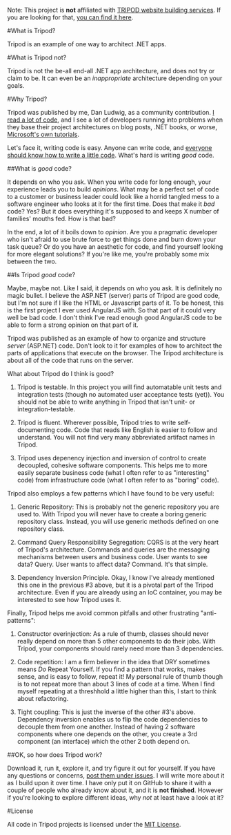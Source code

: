 Note: This project is **not** affiliated with  [TRIPOD website building services](http://www.tripod.lycos.com/). If you are looking for that, [you can find it here](http://www.tripod.lycos.com/).

#What is Tripod?

Tripod is an example of one way to architect .NET apps.

#What is Tripod not?

Tripod is not the be-all end-all .NET app architecture, and does not try or claim to be. It can even be an *inappropriate* architecture depending on your goals.

#Why Tripod?

Tripod was published by me, Dan Ludwig, as a community contribution. [I read a lot of code](http://stackoverflow.com/users/304832/danludwig), and I see a lot of developers running into problems when they base their project architectures on blog posts, .NET books, or worse, [Microsoft's own tutorials](http://www.asp.net/get-started/).

Let's face it, writing code is easy. Anyone can write code, and [everyone should know how to write a little code](http://code.org/). What's hard is writing *good* code.

##What is *good* code?

It depends on who you ask. When you write code for long enough, your experience leads you to build *opinions*. What may be a perfect set of code to a customer or business leader could look like a horrid tangled mess to a software engineer who looks at it for the first time. Does that make it *bad* code? Yes? But it does everything it's supposed to and keeps X number of families' mouths fed. How is that bad?

In the end, a lot of it boils down to *opinion*. Are you a pragmatic developer who isn't afraid to use brute force to get things done and burn down your task queue? Or do you have an aesthetic for code, and find yourself looking for more elegant solutions? If you're like me, you're probably some mix between the two.

##Is Tripod *good* code?

Maybe, maybe not. Like I said, it depends on who you ask. It is definitely no magic bullet. I believe the ASP.NET (server) parts of Tripod are good code, but I'm not sure if I like the HTML or Javascript parts of it. To be honest, this is the first project I ever used AngularJS with. So that part of it could very well be bad code. I don't think I've read enough good AngularJS code to be able to form a strong opinion on that part of it.

Tripod was published as an example of how to organize and structure *server* (ASP.NET) code. Don't look to it for examples of how to architect the parts of applications that execute on the browser. The Tripod architecture is about all of the code that runs on the server.

What about Tripod do I think is good?

1. Tripod is testable. In this project you will find automatable unit tests and integration tests (though no automated user acceptance tests (yet)). You should not be able to write anything in Tripod that isn't unit- or integration-testable.

2. Tripod is fluent. Wherever possible, Tripod tries to write self-documenting code. Code that reads like English is easier to follow and understand. You will not find very many abbreviated artifact names in Tripod.

3. Tripod uses depenency injection and inversion of control to create decoupled, cohesive software components. This helps me to more easily separate business code (what I often refer to as "interesting" code) from infrastructure code (what I often refer to as "boring" code).


Tripod also employs a few patterns which I have found to be very useful:

1. Generic Repository: This is probably not the generic repository you are used to. With Tripod you will never have to create a boring generic repository class. Instead, you will use generic methods defined on one repository class.

2. Command Query Responsibility Segregation: CQRS is at the very heart of Tripod's architecture. Commands and queries are the messaging mechanisms between users and business code. User wants to see data? Query. User wants to affect data? Command. It's that simple.

3. Dependency Inversion Principle. Okay, I know I've already mentioned this one in the previous #3 above, but it is a pivotal part of the Tripod architecture. Even if you are already using an IoC container, you may be interested to see how Tripod uses it.

Finally, Tripod helps me avoid common pitfalls and other frustrating "anti-patterns":

1. Constructor overinjection: As a rule of thumb, classes should never really depend on more than 5 other components to do their jobs. With Tripod, your components should rarely need more than 3 dependencies.

2. Code repetition: I am a firm believer in the idea that DRY sometimes means *Do* Repeat Yourself. If you find a pattern that works, makes sense, and is easy to follow, repeat it! My personal rule of thumb though is to not repeat more than about 3 lines of code at a time. When I find myself repeating at a threshhold a little higher than this, I start to think about refactoring.

3. Tight coupling: This is just the inverse of the other #3's above. Dependency inversion enables us to flip the code dependencies to decouple them from one another. Instead of having 2 software components where one depends on the other, you create a 3rd component (an interface) which the other 2 both depend on.

##OK, so how does Tripod work?

Download it, run it, explore it, and try figure it out for yourself. If you have any questions or concerns, [post them under issues](https://github.com/danludwig/tripod/issues/). I will write more about it as I build upon it over time. I have only put it on GitHub to share it with a couple of people who already know about it, and it is **not finished**. However if you're looking to explore different ideas, why *not* at least have a look at it?

#License

All code in Tripod projects is licensed under the [MIT License](http://opensource.org/licenses/MIT).
